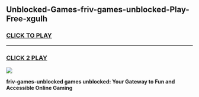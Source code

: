 
## Unblocked-Games-friv-games-unblocked-Play-Free-xgulh
<h3>
<a href="https://premium76.site?title=friv-games-unblocked&ref=20A">CLICK TO PLAY</a></h3>
<hr>

<h3>
<a href="https://premium76.site?title=friv-games-unblocked&ref=20A">CLICK 2 PLAY</a>
  
</h3>

<a href="https://premium76.site?title=friv-games-unblocked&ref=20A"><img src="https://clearcache.store/games.png"></a>


**friv-games-unblocked games unblocked: Your Gateway to Fun and Accessible Online Gaming**
